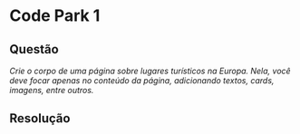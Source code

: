 # Code Park 1

## Questão 
*Crie o corpo de uma página sobre lugares turísticos na Europa. Nela, você deve focar apenas no conteúdo da página, 
adicionando textos, cards, imagens, entre outros.*

## Resolução

